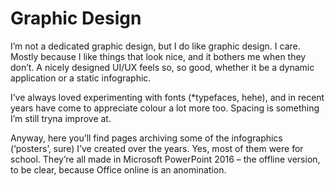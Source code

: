 # Graphic Design
<!-- #SQUARK live! index!
| dest = graphics
| index = graphics
-->

I’m not a dedicated graphic design, but I do like graphic design. I care. Mostly because I like things that look nice, and it bothers me when they don’t. A nicely designed UI/UX feels so, so good, whether it be a dynamic application or a static infographic.

I’ve always loved experimenting with fonts (*typefaces, hehe), and in recent years have come to appreciate colour a lot more too. Spacing is something I’m still tryna improve at.

Anyway, here you’ll find pages archiving some of the infographics (‘posters’, sure) I’ve created over the years. Yes, most of them were for school. They’re all made in Microsoft PowerPoint 2016 – the offline version, to be clear, because Office online is an anomination.

<!-- #SQUARK index~ -->
